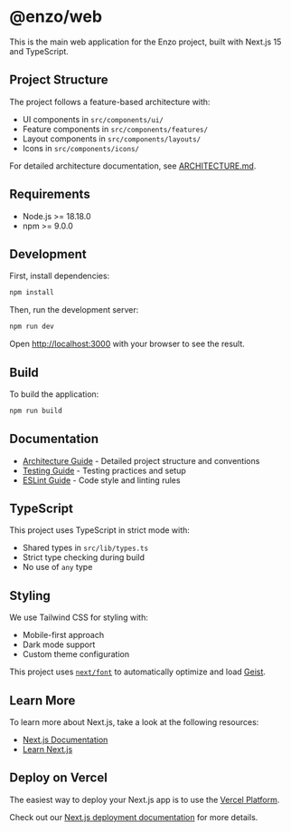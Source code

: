 # @enzo/web

This is the main web application for the Enzo project, built with Next.js 15 and TypeScript.

## Project Structure

The project follows a feature-based architecture with:
- UI components in `src/components/ui/`
- Feature components in `src/components/features/`
- Layout components in `src/components/layouts/`
- Icons in `src/components/icons/`

For detailed architecture documentation, see [ARCHITECTURE.md](docs/ARCHITECTURE.md).

## Requirements

- Node.js >= 18.18.0
- npm >= 9.0.0

## Development

First, install dependencies:

```bash
npm install
```

Then, run the development server:

```bash
npm run dev
```

Open [http://localhost:3000](http://localhost:3000) with your browser to see the result.

## Build

To build the application:

```bash
npm run build
```

## Documentation

- [Architecture Guide](docs/ARCHITECTURE.md) - Detailed project structure and conventions
- [Testing Guide](docs/TESTING.md) - Testing practices and setup
- [ESLint Guide](docs/eslint.md) - Code style and linting rules

## TypeScript

This project uses TypeScript in strict mode with:
- Shared types in `src/lib/types.ts`
- Strict type checking during build
- No use of `any` type

## Styling

We use Tailwind CSS for styling with:
- Mobile-first approach
- Dark mode support
- Custom theme configuration

This project uses [`next/font`](https://nextjs.org/docs/app/building-your-application/optimizing/fonts) to automatically optimize and load [Geist](https://vercel.com/font).

## Learn More

To learn more about Next.js, take a look at the following resources:

- [Next.js Documentation](https://nextjs.org/docs)
- [Learn Next.js](https://nextjs.org/learn)

## Deploy on Vercel

The easiest way to deploy your Next.js app is to use the [Vercel Platform](https://vercel.com/new?utm_medium=default-template&filter=next.js&utm_source=create-next-app&utm_campaign=create-next-app-readme).

Check out our [Next.js deployment documentation](https://nextjs.org/docs/app/building-your-application/deploying) for more details.
